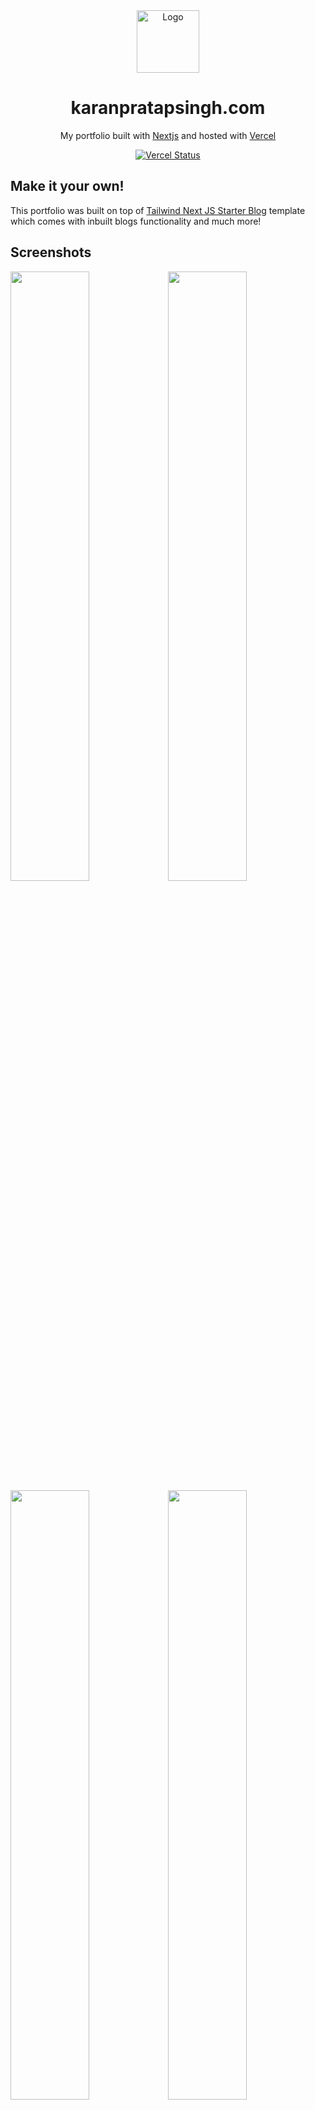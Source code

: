 <div align="center">
  <img alt="Logo" src="https://user-images.githubusercontent.com/29705703/128719328-ed17026c-09f8-4f7c-a435-02881dc49b96.png" width="100px" />
</div>
<h1 align="center">
  karanpratapsingh.com
</h1>
<p align="center">
  My portfolio built with <a href="https://nextjs.org/" target="_blank">Nextjs</a> and hosted with <a href="https://www.vercel.com/" target="_blank">Vercel</a>
</p>
<p align="center">
  <a href="https://app.netlify.com/sites/karanpratapsingh/deploys" target="_blank">
    <img src="http://therealsujitk-vercel-badge.vercel.app/?app=portfolio&style=for-the-badge" alt="Vercel Status" />
  </a>
</p>

## Make it your own!

This portfolio was built on top of [Tailwind Next JS Starter Blog](https://github.com/timlrx/tailwind-nextjs-starter-blog) template which comes with inbuilt blogs functionality and much more!

## Screenshots

<img width="50%" src="https://user-images.githubusercontent.com/29705703/163708679-a1cc0586-1295-4590-a96a-dc6898a9288f.png" /><img width="50%" src="https://user-images.githubusercontent.com/29705703/163708677-77da33d4-c905-4e0f-8b3a-e432ef71c82f.png" /><img width="50%" src="https://user-images.githubusercontent.com/29705703/163708681-ddb852af-b802-4064-8d39-90ce46e0f5ae.png" /><img width="50%" src="https://user-images.githubusercontent.com/29705703/163708676-73db878d-4a84-4693-9cc0-2d98e276a277.png" />

## Demonstration

<video src="https://user-images.githubusercontent.com/29705703/163711980-6d463045-e34a-4d92-9796-487c37268c10.mp4" autoplay />
